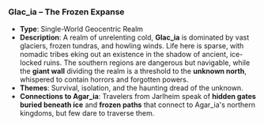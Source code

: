 ### **Glac_ia** – The Frozen Expanse

- **Type**: Single-World Geocentric Realm
- **Description**: A realm of unrelenting cold, **Glac_ia** is dominated by vast glaciers, frozen tundras, and howling winds. Life here is sparse, with nomadic tribes eking out an existence in the shadow of ancient, ice-locked ruins. The southern regions are dangerous but navigable, while the **giant wall** dividing the realm is a threshold to the **unknown north**, whispered to contain horrors and forgotten powers.
- **Themes**: Survival, isolation, and the haunting dread of the unknown.
- **Connections to Agar_ia**: Travelers from Jarlheim speak of **hidden gates buried beneath ice** and **frozen paths** that connect to Agar_ia's northern kingdoms, but few dare to traverse them.